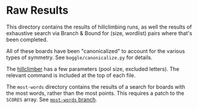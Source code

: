 # Raw Results

This directory contains the results of hillclimbing runs, as well the results of exhaustive search via Branch & Bound for (size, wordlist) pairs where that's been completed.

All of these boards have been "canonicalized" to account for the various types of symmetry. See `boggle/canonicalize.py` for details.

The [hillclimber] has a few parameters (pool size, excluded letters). The relevant command is included at the top of each file.

The `most-words` directory contains the results of a search for boards with the most words, rather than the most points. This requires a patch to the `SCORES` array. See [`most-words` branch][mw].

[mw]: https://github.com/danvk/hybrid-boggle/tree/most-words
[hillclimber]: https://github.com/danvk/hybrid-boggle/blob/main/boggle/hillclimb.py
